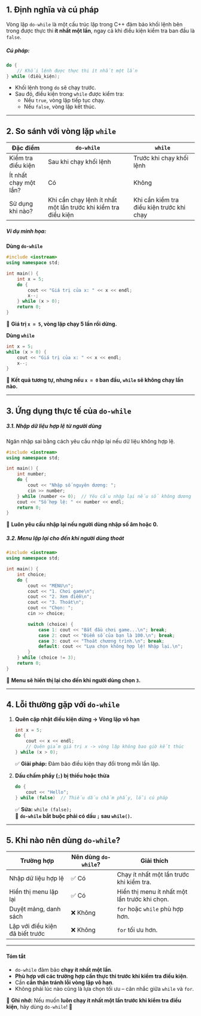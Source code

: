 ## **1. Định nghĩa và cú pháp**

Vòng lặp `do-while` là một cấu trúc lặp trong C++ đảm bảo khối lệnh bên trong được thực thi **ít nhất một lần**, ngay cả khi điều kiện kiểm tra ban đầu là `false`.

##### **Cú pháp:**

```cpp
do {
    // Khối lệnh được thực thi ít nhất một lần
} while (điều_kiện);
```

- Khối lệnh trong `do` sẽ chạy trước.
- Sau đó, điều kiện trong `while` được kiểm tra:
    - Nếu `true`, vòng lặp tiếp tục chạy.
    - Nếu `false`, vòng lặp kết thúc.

---

## **2. So sánh với vòng lặp `while`**

| Đặc điểm              | `do-while`                                                     | `while`                                   |
| --------------------- | -------------------------------------------------------------- | ----------------------------------------- |
| Kiểm tra điều kiện    | Sau khi chạy khối lệnh                                         | Trước khi chạy khối lệnh                  |
| Ít nhất chạy một lần? | Có                                                             | Không                                     |
| Sử dụng khi nào?      | Khi cần chạy lệnh ít nhất một lần trước khi kiểm tra điều kiện | Khi cần kiểm tra điều kiện trước khi chạy |

##### **Ví dụ minh họa:**

**Dùng `do-while`**

```cpp
#include <iostream>
using namespace std;

int main() {
    int x = 5;
    do {
        cout << "Giá trị của x: " << x << endl;
        x--;
    } while (x > 0);
    return 0;
}
```

📌 **Giá trị `x = 5`, vòng lặp chạy 5 lần rồi dừng.**

**Dùng `while`**

```cpp
int x = 5;
while (x > 0) {
    cout << "Giá trị của x: " << x << endl;
    x--;
}
```

🔹 **Kết quả tương tự, nhưng nếu `x = 0` ban đầu, `while` sẽ không chạy lần nào.**

---

## **3. Ứng dụng thực tế của `do-while`**

##### **3.1. Nhập dữ liệu hợp lệ từ người dùng**

Ngăn nhập sai bằng cách yêu cầu nhập lại nếu dữ liệu không hợp lệ.

```cpp
#include <iostream>
using namespace std;

int main() {
    int number;
    do {
        cout << "Nhập số nguyên dương: ";
        cin >> number;
    } while (number <= 0);  // Yêu cầu nhập lại nếu số không dương
    cout << "Số hợp lệ: " << number << endl;
    return 0;
}
```

📌 **Luôn yêu cầu nhập lại nếu người dùng nhập số âm hoặc 0.**

##### **3.2. Menu lặp lại cho đến khi người dùng thoát**

```cpp
#include <iostream>
using namespace std;

int main() {
    int choice;
    do {
        cout << "MENU\n";
        cout << "1. Chơi game\n";
        cout << "2. Xem điểm\n";
        cout << "3. Thoát\n";
        cout << "Chọn: ";
        cin >> choice;

        switch (choice) {
            case 1: cout << "Bắt đầu chơi game...\n"; break;
            case 2: cout << "Điểm số của bạn là 100.\n"; break;
            case 3: cout << "Thoát chương trình.\n"; break;
            default: cout << "Lựa chọn không hợp lệ! Nhập lại.\n";
        }
    } while (choice != 3);
    return 0;
}
```

📌 **Menu sẽ hiển thị lại cho đến khi người dùng chọn `3`.**

---

## **4. Lỗi thường gặp với `do-while`**

1. **Quên cập nhật điều kiện dừng → Vòng lặp vô hạn**
    
    ```cpp
    int x = 5;
    do {
        cout << x << endl;
        // Quên giảm giá trị x -> vòng lặp không bao giờ kết thúc
    } while (x > 0);
    ```
    
    ✅ **Giải pháp:** Đảm bảo điều kiện thay đổi trong mỗi lần lặp.
    
2. **Dấu chấm phẩy (`;`) bị thiếu hoặc thừa**
    
    ```cpp
    do {
        cout << "Hello";
    } while (false)  // Thiếu dấu chấm phẩy, lỗi cú pháp
    ```
    
    ✅ **Sửa:** `while (false);`  
    📌 **`do-while` bắt buộc phải có dấu `;` sau `while()`.**
    

---

## **5. Khi nào nên dùng `do-while`?**

| Trường hợp                      | Nên dùng `do-while`? | Giải thích                                    |
| ------------------------------- | -------------------- | --------------------------------------------- |
| Nhập dữ liệu hợp lệ             | ✅ Có                 | Chạy ít nhất một lần trước khi kiểm tra.      |
| Hiển thị menu lặp lại           | ✅ Có                 | Hiển thị menu ít nhất một lần trước khi chọn. |
| Duyệt mảng, danh sách           | ❌ Không              | `for` hoặc `while` phù hợp hơn.               |
| Lặp với điều kiện đã biết trước | ❌ Không              | `for` tối ưu hơn.                             |

---

#### **Tóm tắt**

- `do-while` đảm bảo **chạy ít nhất một lần**.
- **Phù hợp với các trường hợp cần thực thi trước khi kiểm tra điều kiện**.
- Cần **cẩn thận tránh lỗi vòng lặp vô hạn**.
- Không phải lúc nào cũng là lựa chọn tối ưu – cân nhắc giữa `while` và `for`.

📌 **Ghi nhớ:** Nếu muốn **luôn chạy ít nhất một lần trước khi kiểm tra điều kiện**, hãy dùng `do-while`! 🚀